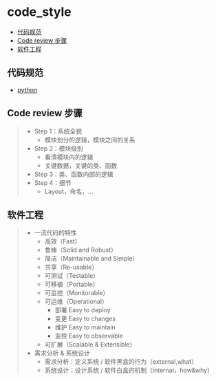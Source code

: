 # code_style

<!-- vim-markdown-toc GFM -->

* [代码规范](#代码规范)
* [Code review 步骤](#code-review-步骤)
* [软件工程](#软件工程)

<!-- vim-markdown-toc -->

## 代码规范

* [python](./python/README.md)

## Code review 步骤

> * Step 1：系统全貌
>   * 模块划分的逻辑，模块之间的关系
> * Step 2：模块级别
>   * 看清模块内的逻辑
>   * 关键数据，关键的类、函数
> * Step 3：类、函数内部的逻辑
> * Step 4：细节
>   * Layout，命名，...

## 软件工程
> * 一流代码的特性
>   * 高效（Fast）
>   * 鲁棒（Solid and Robust）
>   * 简洁（Maintainable and Simple）
>   * 共享（Re-usable）
>   * 可测试（Testable）
>   * 可移植（Portable）
>   * 可监控（Monitorable）
>   * 可运维（Operational）
>     * 部署 Easy to deploy
>     * 变更 Easy to changes
>     * 维护 Easy to maintain
>     * 监控 Easy to observable
>   * 可扩展（Scalable & Extensible）
> * 需求分析 & 系统设计
>   * 需求分析：定义系统 / 软件黑盒的行为（external,what）
>   * 系统设计：设计系统 / 软件白盒的机制（internal，how&why）
